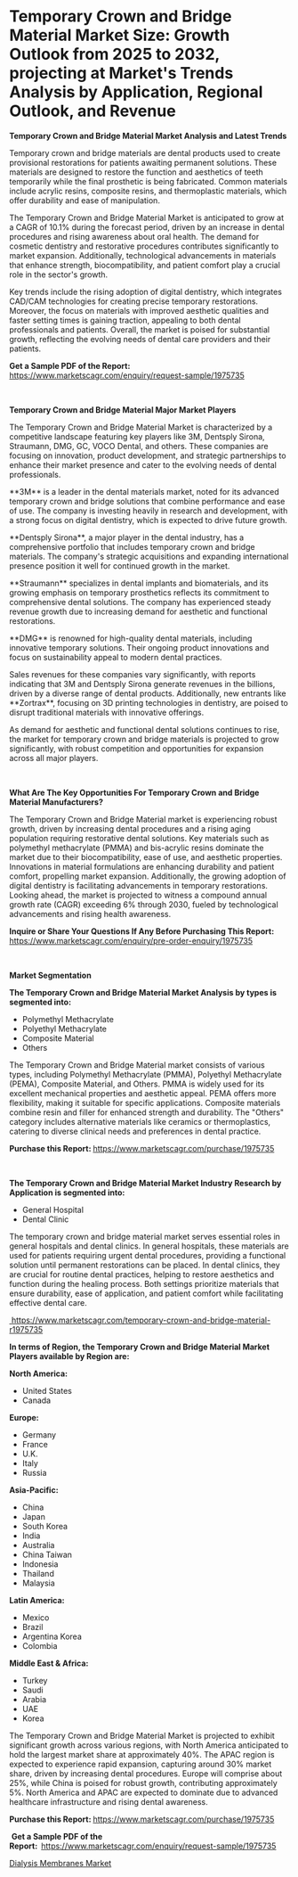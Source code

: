 <p><h1>Temporary Crown and Bridge Material Market Size: Growth Outlook from 2025 to 2032, projecting at Market's Trends Analysis by Application, Regional Outlook, and Revenue</h1></p><p><strong>Temporary Crown and Bridge Material Market Analysis and Latest Trends</strong></p>
<p><p>Temporary crown and bridge materials are dental products used to create provisional restorations for patients awaiting permanent solutions. These materials are designed to restore the function and aesthetics of teeth temporarily while the final prosthetic is being fabricated. Common materials include acrylic resins, composite resins, and thermoplastic materials, which offer durability and ease of manipulation.</p><p>The Temporary Crown and Bridge Material Market is anticipated to grow at a CAGR of 10.1% during the forecast period, driven by an increase in dental procedures and rising awareness about oral health. The demand for cosmetic dentistry and restorative procedures contributes significantly to market expansion. Additionally, technological advancements in materials that enhance strength, biocompatibility, and patient comfort play a crucial role in the sector's growth.</p><p>Key trends include the rising adoption of digital dentistry, which integrates CAD/CAM technologies for creating precise temporary restorations. Moreover, the focus on materials with improved aesthetic qualities and faster setting times is gaining traction, appealing to both dental professionals and patients. Overall, the market is poised for substantial growth, reflecting the evolving needs of dental care providers and their patients.</p></p>
<p><strong>Get a Sample PDF of the Report:&nbsp;</strong> <a href="https://www.marketscagr.com/enquiry/request-sample/1975735?utm_campaign=2625&utm_medium=2&utm_source=Github&utm_content=ia&utm_term=04032025&utm_id=temporary-crown-and-bridge-material">https://www.marketscagr.com/enquiry/request-sample/1975735</a></p>
<p>&nbsp;</p>
<p><strong>Temporary Crown and Bridge Material Major Market Players</strong></p>
<p><p>The Temporary Crown and Bridge Material Market is characterized by a competitive landscape featuring key players like 3M, Dentsply Sirona, Straumann, DMG, GC, VOCO Dental, and others. These companies are focusing on innovation, product development, and strategic partnerships to enhance their market presence and cater to the evolving needs of dental professionals.</p><p>**3M** is a leader in the dental materials market, noted for its advanced temporary crown and bridge solutions that combine performance and ease of use. The company is investing heavily in research and development, with a strong focus on digital dentistry, which is expected to drive future growth.</p><p>**Dentsply Sirona**, a major player in the dental industry, has a comprehensive portfolio that includes temporary crown and bridge materials. The company's strategic acquisitions and expanding international presence position it well for continued growth in the market.</p><p>**Straumann** specializes in dental implants and biomaterials, and its growing emphasis on temporary prosthetics reflects its commitment to comprehensive dental solutions. The company has experienced steady revenue growth due to increasing demand for aesthetic and functional restorations.</p><p>**DMG** is renowned for high-quality dental materials, including innovative temporary solutions. Their ongoing product innovations and focus on sustainability appeal to modern dental practices.</p><p>Sales revenues for these companies vary significantly, with reports indicating that 3M and Dentsply Sirona generate revenues in the billions, driven by a diverse range of dental products. Additionally, new entrants like **Zortrax**, focusing on 3D printing technologies in dentistry, are poised to disrupt traditional materials with innovative offerings.</p><p>As demand for aesthetic and functional dental solutions continues to rise, the market for temporary crown and bridge materials is projected to grow significantly, with robust competition and opportunities for expansion across all major players.</p></p>
<p>&nbsp;</p>
<p><strong>What Are The Key Opportunities For Temporary Crown and Bridge Material Manufacturers?</strong></p>
<p><p>The Temporary Crown and Bridge Material market is experiencing robust growth, driven by increasing dental procedures and a rising aging population requiring restorative dental solutions. Key materials such as polymethyl methacrylate (PMMA) and bis-acrylic resins dominate the market due to their biocompatibility, ease of use, and aesthetic properties. Innovations in material formulations are enhancing durability and patient comfort, propelling market expansion. Additionally, the growing adoption of digital dentistry is facilitating advancements in temporary restorations. Looking ahead, the market is projected to witness a compound annual growth rate (CAGR) exceeding 6% through 2030, fueled by technological advancements and rising health awareness.</p></p>
<p><strong>Inquire or Share Your Questions If Any Before Purchasing This Report:</strong> <a href="https://www.marketscagr.com/enquiry/pre-order-enquiry/1975735?utm_campaign=2625&utm_medium=2&utm_source=Github&utm_content=ia&utm_term=04032025&utm_id=temporary-crown-and-bridge-material">https://www.marketscagr.com/enquiry/pre-order-enquiry/1975735</a></p>
<p>&nbsp;</p>
<p><strong>Market Segmentation</strong></p>
<p><strong>The Temporary Crown and Bridge Material Market Analysis by types is segmented into:</strong></p>
<p><ul><li>Polymethyl Methacrylate</li><li>Polyethyl Methacrylate</li><li>Composite Material</li><li>Others</li></ul></p>
<p><p>The Temporary Crown and Bridge Material market consists of various types, including Polymethyl Methacrylate (PMMA), Polyethyl Methacrylate (PEMA), Composite Material, and Others. PMMA is widely used for its excellent mechanical properties and aesthetic appeal. PEMA offers more flexibility, making it suitable for specific applications. Composite materials combine resin and filler for enhanced strength and durability. The "Others" category includes alternative materials like ceramics or thermoplastics, catering to diverse clinical needs and preferences in dental practice.</p></p>
<p><strong>Purchase this Report:&nbsp;</strong><a href="https://www.marketscagr.com/purchase/1975735?utm_campaign=2625&utm_medium=2&utm_source=Github&utm_content=ia&utm_term=04032025&utm_id=temporary-crown-and-bridge-material">https://www.marketscagr.com/purchase/1975735</a></p>
<p>&nbsp;</p>
<p><strong>The Temporary Crown and Bridge Material Market Industry Research by Application is segmented into:</strong></p>
<p><ul><li>General Hospital</li><li>Dental Clinic</li></ul></p>
<p><p>The temporary crown and bridge material market serves essential roles in general hospitals and dental clinics. In general hospitals, these materials are used for patients requiring urgent dental procedures, providing a functional solution until permanent restorations can be placed. In dental clinics, they are crucial for routine dental practices, helping to restore aesthetics and function during the healing process. Both settings prioritize materials that ensure durability, ease of application, and patient comfort while facilitating effective dental care.</p></p>
<p><a href="https://www.marketscagr.com/temporary-crown-and-bridge-material-r1975735?utm_campaign=2625&utm_medium=2&utm_source=Github&utm_content=ia&utm_term=04032025&utm_id=temporary-crown-and-bridge-material">&nbsp;https://www.marketscagr.com/temporary-crown-and-bridge-material-r1975735</a></p>
<p><strong>In terms of Region, the Temporary Crown and Bridge Material Market Players available by Region are:</strong></p>
<p>
    <p> <strong> North America: </strong>
        <ul>
            <li>United States</li>
            <li>Canada</li>
        </ul>
        </p> 
    <p> <strong> Europe: </strong>
        <ul>
            <li>Germany</li>
            <li>France</li>
            <li>U.K.</li>
            <li>Italy</li>
            <li>Russia</li>
        </ul>
        </p> 
    <p> <strong> Asia-Pacific: </strong>
        <ul>
            <li>China</li>
            <li>Japan</li>
            <li>South Korea</li>
            <li>India</li>
            <li>Australia</li>
            <li>China Taiwan</li>
            <li>Indonesia</li>
            <li>Thailand</li>
            <li>Malaysia</li>
        </ul>
        </p> 
    <p> <strong> Latin America: </strong>
        <ul>
            <li>Mexico</li>
            <li>Brazil</li>
            <li>Argentina Korea</li>
            <li>Colombia</li>
        </ul>
        </p> 
    <p> <strong> Middle East & Africa: </strong>
        <ul>
            <li>Turkey</li>
            <li>Saudi</li>
            <li>Arabia</li>
            <li>UAE</li>
            <li>Korea</li>
        </ul>
    </p>
    </p>
<p><p>The Temporary Crown and Bridge Material Market is projected to exhibit significant growth across various regions, with North America anticipated to hold the largest market share at approximately 40%. The APAC region is expected to experience rapid expansion, capturing around 30% market share, driven by increasing dental procedures. Europe will comprise about 25%, while China is poised for robust growth, contributing approximately 5%. North America and APAC are expected to dominate due to advanced healthcare infrastructure and rising dental awareness.</p></p>
<p><strong>Purchase this Report: </strong><a href="https://www.marketscagr.com/purchase/1975735?utm_campaign=2625&utm_medium=2&utm_source=Github&utm_content=ia&utm_term=04032025&utm_id=temporary-crown-and-bridge-material">https://www.marketscagr.com/purchase/1975735</a></p>
<p>&nbsp;<strong>Get a Sample PDF of the Report:&nbsp;&nbsp;</strong><a href="https://www.marketscagr.com/enquiry/request-sample/1975735?utm_campaign=2625&utm_medium=2&utm_source=Github&utm_content=ia&utm_term=04032025&utm_id=temporary-crown-and-bridge-material">https://www.marketscagr.com/enquiry/request-sample/1975735</a></p>
<p><strong></strong></p>
<p><p><a href="https://github.com/pearlinewhite4692/Market-Research-Report-List-1/blob/main/dialysis-membranes-market.md?utm_campaign=2625&utm_medium=2&utm_source=Github&utm_content=ia&utm_term=04032025&utm_id=temporary-crown-and-bridge-material">Dialysis Membranes Market</a></p></p>